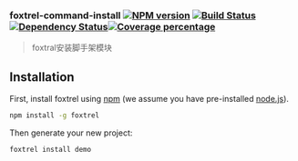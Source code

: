 ### foxtrel-command-install  [![NPM version][npm-image]][npm-url] [![Build Status][travis-image]][travis-url] [![Dependency Status][daviddm-image]][daviddm-url][![Coverage percentage][coveralls-image]][coveralls-url]
 > foxtral安装脚手架模块
 
 ## Installation
 
 First, install foxtrel using [npm](https://www.npmjs.com/) (we assume you have pre-installed [node.js](https://nodejs.org/)).
 
```bash
npm install -g foxtrel
```

Then generate your new project:

```bash
foxtrel install demo
```
 

 
 
 
 
[npm-image]: https://badge.fury.io/js/foxtrel-commend-install.svg
[npm-url]: https://npmjs.org/package/foxtrel-commend-install
[travis-image]: https://travis-ci.org/qzhongyou/foxtrel-commend-install.svg?branch=master
[travis-url]: https://travis-ci.org/qzhongyou/foxtrel-commend-install
[daviddm-image]: https://david-dm.org/qzhongyou/foxtrel-commend-install.svg?theme=shields.io
[daviddm-url]: https://david-dm.org/qzhongyou/foxtrel-commend-install
[coveralls-image]: https://coveralls.io/repos/qzhongyou/foxtrel-commend-install/badge.svg
[coveralls-url]: https://coveralls.io/r/qzhongyou/foxtrel-commend-install